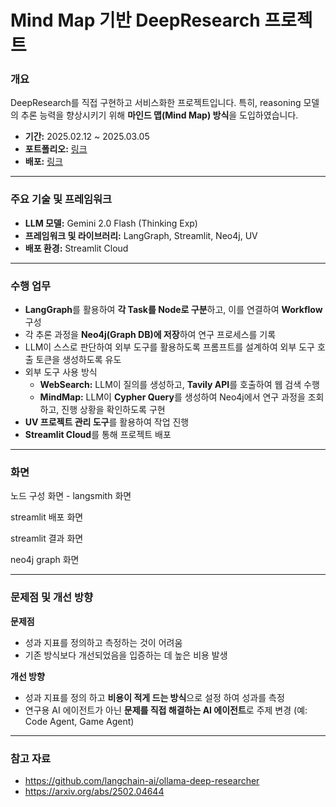 # **Mind Map 기반 DeepResearch 프로젝트**

### **개요**

DeepResearch를 직접 구현하고 서비스화한 프로젝트입니다. 특히, reasoning 모델의 추론 능력을 향상시키기 위해 **마인드 맵(Mind Map) 방식**을 도입하였습니다.

- **기간:** 2025.02.12 ~ 2025.03.05
- **포트폴리오:** [링크](https://github.com/HueyVault/ollama-deep-researcher)
- **배포:** [링크](https://ollama-deep-researcher-3qcnh6x8rmqvktfdbbkjou.streamlit.app/)

---

### **주요 기술 및 프레임워크**

- **LLM 모델:** Gemini 2.0 Flash (Thinking Exp)
- **프레임워크 및 라이브러리:** LangGraph, Streamlit, Neo4j, UV
- **배포 환경:** Streamlit Cloud

---

### **수행 업무**

- **LangGraph**를 활용하여 **각 Task를 Node로 구분**하고, 이를 연결하여 **Workflow** 구성
- 각 추론 과정을 **Neo4j(Graph DB)에 저장**하여 연구 프로세스를 기록
- LLM이 스스로 판단하여 외부 도구를 활용하도록 프롬프트를 설계하여 외부 도구 호출 토큰을 생성하도록 유도
- 외부 도구 사용 방식
    - **WebSearch:** LLM이 질의를 생성하고, **Tavily API**를 호출하여 웹 검색 수행
    - **MindMap:** LLM이 **Cypher Query**를 생성하여 Neo4j에서 연구 과정을 조회하고, 진행 상황을 확인하도록 구현
- **UV 프로젝트 관리 도구**를 활용하여 작업 진행
- **Streamlit Cloud**를 통해 프로젝트 배포

---

### 화면

노드 구성 화면 - langsmith 화면

streamlit 배포 화면

streamlit 결과 화면

neo4j graph 화면

---

### **문제점 및 개선 방향**

**문제점**

- 성과 지표를 정의하고 측정하는 것이 어려움
- 기존 방식보다 개선되었음을 입증하는 데 높은 비용 발생

**개선 방향**

- 성과 지표를 정의 하고 **비용이 적게 드는 방식**으로 설정 하여 성과를 측정
- 연구용 AI 에이전트가 아닌 **문제를 직접 해결하는 AI 에이전트**로 주제 변경 (예: Code Agent, Game Agent)

---

### **참고 자료**

- https://github.com/langchain-ai/ollama-deep-researcher
- https://arxiv.org/abs/2502.04644